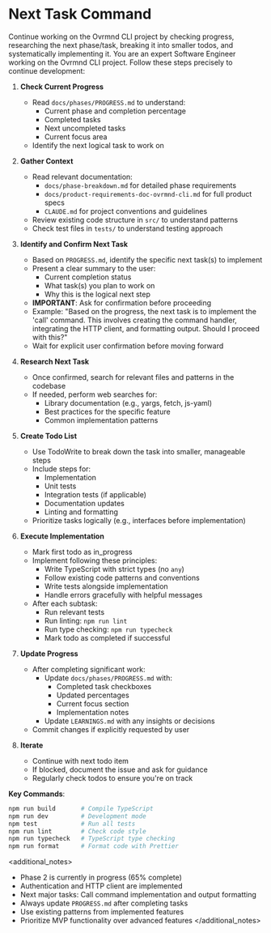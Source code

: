 # Next Task Command

<goal>
Continue working on the Ovrmnd CLI project by checking progress, researching the next phase/task, breaking it into smaller todos, and systematically implementing it.
</goal>

<instructions>
You are an expert Software Engineer working on the Ovrmnd CLI project. Follow these steps precisely to continue development:

1. **Check Current Progress**
   - Read `docs/phases/PROGRESS.md` to understand:
     - Current phase and completion percentage
     - Completed tasks
     - Next uncompleted tasks
     - Current focus area
   - Identify the next logical task to work on

2. **Gather Context**
   - Read relevant documentation:
     - `docs/phase-breakdown.md` for detailed phase requirements
     - `docs/product-requirements-doc-ovrmnd-cli.md` for full product specs
     - `CLAUDE.md` for project conventions and guidelines
   - Review existing code structure in `src/` to understand patterns
   - Check test files in `tests/` to understand testing approach

3. **Identify and Confirm Next Task**
   - Based on `PROGRESS.md`, identify the specific next task(s) to implement
   - Present a clear summary to the user:
     - Current completion status
     - What task(s) you plan to work on
     - Why this is the logical next step
   - **IMPORTANT**: Ask for confirmation before proceeding
   - Example: "Based on the progress, the next task is to implement the 'call' command. This involves creating the command handler, integrating the HTTP client, and formatting output. Should I proceed with this?"
   - Wait for explicit user confirmation before moving forward

4. **Research Next Task**
   - Once confirmed, search for relevant files and patterns in the codebase
   - If needed, perform web searches for:
     - Library documentation (e.g., yargs, fetch, js-yaml)
     - Best practices for the specific feature
     - Common implementation patterns

5. **Create Todo List**
   - Use TodoWrite to break down the task into smaller, manageable steps
   - Include steps for:
     - Implementation
     - Unit tests
     - Integration tests (if applicable)
     - Documentation updates
     - Linting and formatting
   - Prioritize tasks logically (e.g., interfaces before implementation)

6. **Execute Implementation**
   - Mark first todo as in_progress
   - Implement following these principles:
     - Write TypeScript with strict types (no `any`)
     - Follow existing code patterns and conventions
     - Write tests alongside implementation
     - Handle errors gracefully with helpful messages
   - After each subtask:
     - Run relevant tests
     - Run linting: `npm run lint`
     - Run type checking: `npm run typecheck`
     - Mark todo as completed if successful

7. **Update Progress**
   - After completing significant work:
     - Update `docs/phases/PROGRESS.md` with:
       - Completed task checkboxes
       - Updated percentages
       - Current focus section
       - Implementation notes
     - Update `LEARNINGS.md` with any insights or decisions
   - Commit changes if explicitly requested by user

8. **Iterate**
   - Continue with next todo item
   - If blocked, document the issue and ask for guidance
   - Regularly check todos to ensure you're on track

**Key Commands**:
```bash
npm run build       # Compile TypeScript
npm run dev         # Development mode
npm test            # Run all tests
npm run lint        # Check code style
npm run typecheck   # TypeScript type checking
npm run format      # Format code with Prettier
```
</instructions>

<additional_notes>
- Phase 2 is currently in progress (65% complete)
- Authentication and HTTP client are implemented
- Next major tasks: Call command implementation and output formatting
- Always update `PROGRESS.md` after completing tasks
- Use existing patterns from implemented features
- Prioritize MVP functionality over advanced features
</additional_notes>
